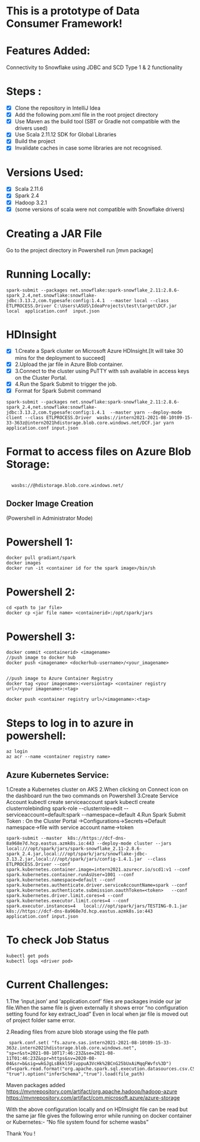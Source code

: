 
# This is a prototype of Data Consumer Framework!

# Features Added:
Connectivity to Snowflake using JDBC and SCD Type 1 & 2 functionality

# Steps :
- [x] Clone the repository  in IntelliJ Idea
- [x] Add the following pom.xml file in the root project directory
- [x] Use Maven as the build tool (SBT or Gradle not compatible with the drivers used)
- [x] Use Scala 2.11.12 SDK for Global Libraries
- [x] Build the project
- [x] Invalidate caches in case some libraries are not recognised.
# Versions Used:
- [x] Scala 2.11.6
- [x] Spark 2.4
- [x] Hadoop 3.2.1
- [x] (some versions of scala were not compatible with Snowflake drivers)

# Creating a JAR File
Go to the project directory in Powershell run  [mvn package]

# Running Locally:
```
spark-submit --packages net.snowflake:spark-snowflake_2.11:2.8.6-spark_2.4,net.snowflake:snowflake-jdbc:3.13.2,com.typesafe:config:1.4.1  --master local --class ETLPROCESS.Driver C:\Users\ASUS\IdeaProjects\test\target\DCF.jar  local  application.conf  input.json
```
# HDInsight

- [x] 1.Create a Spark cluster on Microsoft Azure HDInsight.[It will take 30 mins for the deployment to succeed]
- [x] 2.Upload the jar file in Azure Blob container.
- [x] 3.Connect to the cluster using PuTTY with ssh available in access keys on the Cluster Portal.
- [x] 4.Run the Spark Submit to trigger the job.
- [x] Format for Spark Submit command
```
spark-submit --packages net.snowflake:spark-snowflake_2.11:2.8.6-spark_2.4,net.snowflake:snowflake-jdbc:3.13.2,com.typesafe:config:1.4.1  --master yarn --deploy-mode client --class ETLPROCESS.Driver  wasbs://intern2021-2021-08-10t09-15-33-363z@intern2021hdistorage.blob.core.windows.net/DCF.jar yarn application.conf input.json 
```
# Format to access files on Azure Blob Storage:
<code>
  wasbs://<storage container name>@<storage account name>hdistorage.blob.core.windows.net/<filepath>
</code>



## Docker Image Creation
(Powershell in Administrator Mode)

# Powershell 1:
```
docker pull gradiant/spark
docker images 
docker run -it <container id for the spark image>/bin/sh
```


# Powershell 2:
  ```
cd <path to jar file>
docker cp <jar file name> <containerid>:/opt/spark/jars
  ```

# Powershell 3:
  ```
docker commit <containerid> <imagename>
//push image to docker hub
docker push <imagename> <dockerhub-username>/<your_imagename>
 

//push image to Azure Container Registry
docker tag <your imagename>:<versiontag> <container registry url>/<your imagename>:<tag>

docker push <container registry url>/<imagename>:<tag>

```
# Steps to log in to azure in powershell:
  ```
az login
az acr --name <container registry name>
  ```

## Azure Kubernetes Service:

1.Create a Kubernetes cluster on AKS
2.When clicking on Connect icon on the dashboard run the two commands on Powershell
3.Create Service Account
kubectl create serviceaccount spark
kubectl create clusterrolebinding spark-role --clusterrole=edit --serviceaccount=default:spark --namespace=default
4.Run Spark Submit
Token : On the Cluster Portal ->Configurations->Secrets->Default namespace->file with service account name->token
```
spark-submit --master  k8s://https://dcf-dns-8a968e7d.hcp.eastus.azmk8s.io:443 --deploy-mode cluster --jars local:///opt/spark/jars/spark-snowflake_2.11-2.8.6-spark_2.4.jar,local:///opt/spark/jars/snowflake-jdbc-3.13.2.jar,local:///opt/spark/jars/config-1.4.1.jar  --class ETLPROCESS.Driver --conf spark.kubernetes.container.image=intern2021.azurecr.io/scd1:v1 --conf spark.kubernetes.container.runAsUser=1001 --conf spark.kubernetes.namespace=default --conf spark.kubernetes.authenticate.driver.serviceAccountName=spark --conf spark.kubernetes.authenticate.submission.oauthToken=<token>   --conf spark.kubernetes.driver.limit.cores=4 --conf spark.kubernetes.executor.limit.cores=4 --conf spark.executor.instances=4   local:///opt/spark/jars/TESTING-0.1.jar  k8s://https://dcf-dns-8a968e7d.hcp.eastus.azmk8s.io:443  application.conf input.json
  ```

# To check Job Status
  ```
kubectl get pods
kubectl logs <driver pod>
  ```

# Current Challenges:
1.The ‘input.json’ and ‘application.conf’ files are packages inside our jar file.When the same file is given externally it shows error “no configuration setting found for key extract_load”
Even in local when jar file is moved out of project folder same error.


2.Reading files from azure blob storage using the file path
```
 spark.conf.set( "fs.azure.sas.intern2021-2021-08-10t09-15-33-363z.intern2021hdistorage.blob.core.windows.net",        "sp=r&st=2021-08-10T17:46:23Z&se=2021-08-11T01:46:23Z&spr=https&sv=2020-08-04&sr=b&sig=wkGJgLsBkkl5FivppuA3VcHk%2BCnG25bUxAiMqqFWvfs%3D")
df=spark.read.format("org.apache.spark.sql.execution.datasources.csv.CSVFileFormat").option("header", "true").option("inferSchema","true").load(file_path)
```
Maven packages added
https://mvnrepository.com/artifact/org.apache.hadoop/hadoop-azure
https://mvnrepository.com/artifact/com.microsoft.azure/azure-storage

With the above configuration locally and on HDInsight file can be read but the same jar file gives the following error while running on docker container or Kubernetes:-
“No file system found for scheme wasbs”



Thank You !
